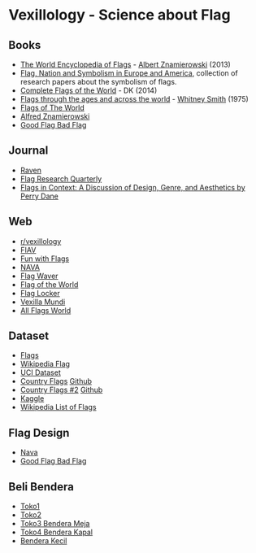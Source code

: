 # Vexillology - Science about Flag

## Books
- [The World Encyclopedia of Flags](https://www.goodreads.com/book/show/15932248-the-world-encyclopedia-of-flags) - [Albert Znamierowski](https://en.wikipedia.org/wiki/Alfred_Znamierowski) (2013)
- [Flag, Nation and Symbolism in Europe and America](https://www.amazon.com/Flag-Nation-Symbolism-Europe-America/dp/0415458544), collection of research papers about the symbolism of flags.
- [Complete Flags of the World](https://www.goodreads.com/book/show/22495388-complete-flags-of-the-world) - DK (2014)
- [Flags through the ages and across the world](https://archive.org/details/FLAGSThroughtTheAgesAndAcrossTheWorld) - [Whitney Smith](https://en.wikipedia.org/wiki/Whitney_Smith) (1975)
- [Flags of The World](https://www.amazon.com/Flags-World-M-C-Barraclough/dp/0723227977)
- [Alfred Znamierowski](https://www.google.co.id/search?tbm=bks&q=inauthor:%22Alfred+Znamierowski%22)
- [Good Flag Bad Flag](https://nava.org/good-flag-bad-flag/)

## Journal
- [Raven](https://nava.org/raven-a-journal-of-vexillology/) 
- [Flag Research Quarterly](https://nava.org/flag-research-quarterly/) 
- [Flags in Context: A Discussion of Design, Genre, and Aesthetics by Perry Dane](http://nava.org/digital-library/raven/Raven_v15_2008_p043-080.pdf)

## Web
- [r/vexillology](https://old.reddit.com/r/vexillology/)
- [FIAV](https://fiav.org/)
- [Fun with Flags](http://publish.uwo.ca/~cwils92/funwithflags/index.html)
- [NAVA](https://nava.org/)
- [Flag Waver](https://loderunner.github.io/flagwaver/)
- [Flag of the World](https://www.crwflags.com/fotw/flags/)
- [Flag Locker](https://flaglocker.org/page/contests)
- [Vexilla Mundi](http://www.vexilla-mundi.com/)
- [All Flags World](http://www.all-flags-world.com/)

## Dataset
- [Flags](http://www.flags.net/)
- [Wikipedia Flag](https://data.world/pbi/country-flag-database-from-wikipedia)
- [UCI Dataset](https://archive.ics.uci.edu/ml/datasets/Flags)
- [Country Flags](http://hjnilsson.github.io/country-flags/) [Github](https://github.com/hjnilsson/country-flags)
- [Country Flags #2](https://cristiroma.github.io/countries/) [Github](https://github.com/cristiroma/countries)
- [Kaggle](https://www.kaggle.com/skrzym/world-flags)
- [Wikipedia List of Flags](https://www.wikiwand.com/en/Lists_of_flags)

## Flag Design
- [Nava](https://nava.org/navanews/Commission-Report-Final-US.pdf)
- [Good Flag Bad Flag](https://nava.org/digital-library/design/GFBF_English.pdf)

## Beli Bendera
- [Toko1](https://www.tokopedia.com/hoothoothooray/bendera-semua-negarahiasan-benderabendera-aseandekorasi-bendera?trkid=f%3DCa4374L000P0W0S0Sh%2CCo0Po0Fr0Cb0_src%3Dsearch_page%3D1_ob%3D101_q%3Dbendera_bmexp%3D48_po%3D23_catid%3D4374_bmexp%3D48&whid=0)
- [Toko2](https://www.tokopedia.com/ombotak/bendera-negara-dunia-eropa-asia-afrika-isi-50-negara-uk-14-x-21-5?trkid=f%3DCa4374L000P0W0S0Sh%2CCo0Po0Fr0Cb0_src%3Dsearch_page%3D1_ob%3D101_q%3Dbendera_bmexp%3D48_po%3D34_catid%3D4374_bmexp%3D48&whid=0)
- [Toko3 Bendera Meja](https://www.tokopedia.com/apdlawyershop/bendera-meja-negara-dunia-lengkap-semua-negara-ada-plus-tiang-kayu-ok?trkid=f%3DCa0000L000P0W0S0Sh%2CCo0Po0Fr0Cb0_src%3Dsearch_page%3D1_ob%3D101_q%3Dbendera+dunia_bmexp%3D48_po%3D17_catid%3D4374_bmexp%3D48&whid=0)
- [Toko4 Bendera Kapal](https://www.tokopedia.com/silverior/bendera-kibar-kain-negara-dunia-ship-flag-bendera-kapal?trkid=f%3DCa0000L000P0W0S0Sh%2CCo0Po0Fr0Cb0_src%3Dsearch_page%3D1_ob%3D101_q%3Dbendera+dunia_bmexp%3D48_po%3D40_catid%3D4374_bmexp%3D48&whid=0)
- [Bendera Kecil](https://www.tokopedia.com/depuspa/bendera-dunia-kecil-100-pcs-bendera-negara-negara-dunia?trkid=f%3DCa0000L000P0W0S0Sh%2CCo0Po0Fr0Cb0_src%3Dsearch_page%3D1_ob%3D101_q%3Dbendera+dunia_bmexp%3D48_po%3D42_catid%3D4374_bmexp%3D48&whid=0)